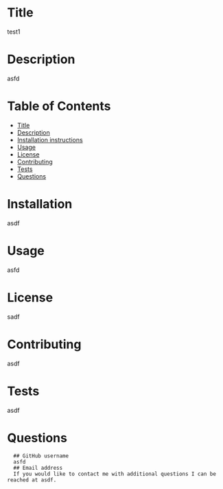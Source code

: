 
  # Title
  test1
  # Description
  asfd
  # Table of Contents
  - [Title](#Title)
  - [Description](#Description)
  - [Installation instructions](#Installation)
  - [Usage](#Usage)
  - [License](#License)
  - [Contributing](#Contributing)
  - [Tests](#Tests)
  - [Questions](#Questions)
  
  # Installation
  asdf
  # Usage
  asfd
  # License
  sadf
  # Contributing
  asdf
  # Tests
  asdf
  # Questions
      ## GitHub username
      asfd
      ## Email address
      If you would like to contact me with additional questions I can be reached at asdf.
  